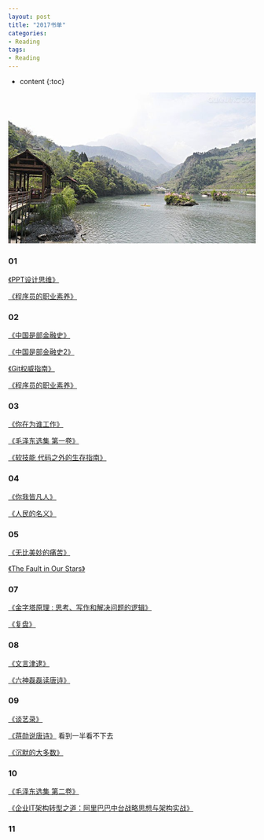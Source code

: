 ```yaml
---
layout: post
title: "2017书单"
categories: 
- Reading
tags:
- Reading
---
```


* content
{:toc}

![未来](/css/pics/2017-book-list.jpg)

### 01
[《PPT设计思维》](https://book.douban.com/subject/26904512/)

[《程序员的职业素养》](https://book.douban.com/subject/11614538/)

### 02
[《中国是部金融史》](https://book.douban.com/subject/21331443/)

[《中国是部金融史2》](https://book.douban.com/subject/25840005/)

[《Git权威指南》](https://book.douban.com/subject/6526452/)

[《程序员的职业素养》](https://book.douban.com/subject/11614538/)

### 03
[《你在为谁工作》](https://book.douban.com/subject/1201621/)

[《毛泽东选集 第一卷》](https://book.douban.com/subject/1139360/)

[《软技能 代码之外的生存指南》](https://book.douban.com/subject/26835090/)

### 04
[《你我皆凡人》](https://book.douban.com/subject/26383472/)

[《人民的名义》](https://book.douban.com/subject/26952485/)

### 05

[《无比美妙的痛苦》](https://book.douban.com/subject/24871655/)

[《The Fault in Our Stars》](https://book.douban.com/subject/6897140/)

### 07

[《金字塔原理 : 思考、写作和解决问题的逻辑》](https://book.douban.com/subject/1020644/)

[《复盘》](https://book.douban.com/subject/25702395/)

### 08

[《文言津逮》](https://book.douban.com/subject/1012890/)

[《六神磊磊读唐诗》](https://book.douban.com/subject/27065497/)

### 09
[《谈艺录》](https://book.douban.com/subject/2988970/)

[《蒋勋说唐诗》](https://book.douban.com/subject/10354427/) 看到一半看不下去

[《沉默的大多数》](https://book.douban.com/subject/1054685/)

### 10
[《毛泽东选集 第二卷》](https://book.douban.com/subject/1125026/)

[《企业IT架构转型之道：阿里巴巴中台战略思想与架构实战》](https://book.douban.com/subject/27039508/)

### 11

